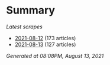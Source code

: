 # Summary
*Latest scrapes*
* [2021-08-12](https://github.com/nuuuwan/news_lk/blob/data/news_lk.2021-08-12.json) (173 articles)
* [2021-08-13](https://github.com/nuuuwan/news_lk/blob/data/news_lk.2021-08-13.json) (127 articles)

*Generated at 08:08PM, August 13, 2021*